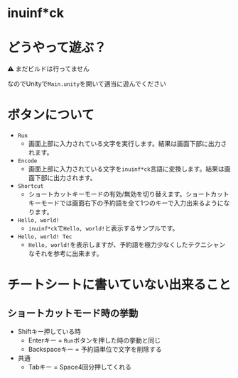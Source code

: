 # inuinf*ck

# どうやって遊ぶ？
:warning: まだビルドは行ってません

なのでUnityで`Main.unity`を開いて適当に遊んでください

# ボタンについて
- `Run`
    - 画面上部に入力されている文字を実行します。結果は画面下部に出力されます。
- `Encode`
    - 画面上部に入力されている文字を`inuinf*ck`言語に変換します。結果は画面下部に出力されます。
- `Shortcut`
    - ショートカットキーモードの有効/無効を切り替えます。ショートカットキーモードでは画面右下の予約語を全て1つのキーで入力出来るようになります。
- `Hello, world!`
    - `inuinf*ck`で`Hello, world!`と表示するサンプルです。
- `Hello, world! Tec`
    - `Hello, world!`を表示しますが、予約語を極力少なくしたテクニシャンなそれを参考に出来ます。

# チートシートに書いていない出来ること
## ショートカットモード時の挙動

- Shiftキー押している時
    - Enterキー = `Run`ボタンを押した時の挙動と同じ
    - Backspaceキー = 予約語単位で文字を削除する
- 共通
    - Tabキー = Space4回分押してくれる
